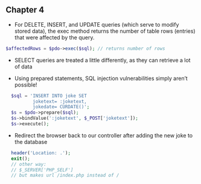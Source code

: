 ## Chapter 4

* For DELETE, INSERT, and UPDATE queries (which serve to modify stored data), the exec method returns the number of table rows (entries) that were affected by the query.

```php
$affectedRows = $pdo->exec($sql); // returns number of rows
```

* SELECT queries are treated a little differently, as they can retrieve a lot of data

* Using prepared statements, SQL injection vulnerabilities simply aren’t possible!

```php
  $sql = 'INSERT INTO joke SET
          joketext= :joketext,
          jokedate= CURDATE()';
  $s = $pdo->prepare($sql);
  $s->bindValue(':joketext', $_POST['joketext']);
  $s->execute();
```

* Redirect the browser back to our controller after adding the new joke to the database
```php
  header('Location: .');
  exit();
  // other way:
  // $_SERVER['PHP_SELF']
  // but makes url /index.php instead of /
```